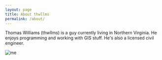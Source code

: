 ```yaml
---
layout: page
title: About thwllms
permalink: /about/
---
```


Thomas Williams (thwllms) is a guy currently living in Northern Virginia. He enjoys programming and working with GIS stuff. He's also a licensed civil engineer. 

![me]({{site.images}}/me.jpg)

